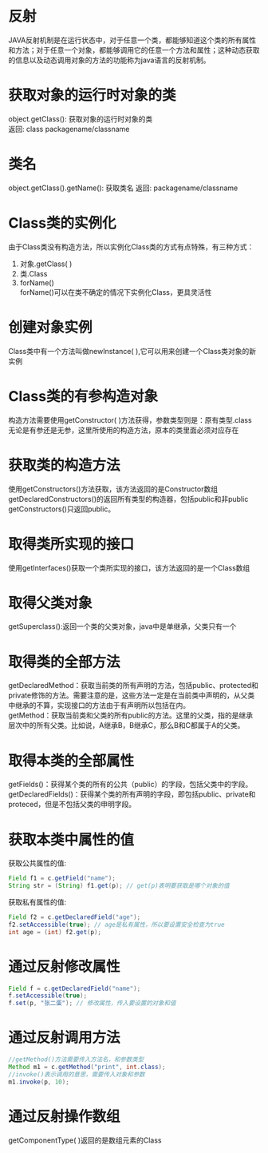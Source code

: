 # 反射
JAVA反射机制是在运行状态中，对于任意一个类，都能够知道这个类的所有属性和方法；对于任意一个对象，都能够调用它的任意一个方法和属性；这种动态获取的信息以及动态调用对象的方法的功能称为java语言的反射机制。

# 获取对象的运行时对象的类  
object.getClass(): 获取对象的运行时对象的类  
返回: class packagename/classname  

# 类名
object.getClass().getName(): 获取类名
返回: packagename/classname

# Class类的实例化
由于Class类没有构造方法，所以实例化Class类的方式有点特殊，有三种方式：
1. 对象.getClass( )  
2. 类.Class  
3. forName()  
forName()可以在类不确定的情况下实例化Class，更具灵活性  

# 创建对象实例
Class类中有一个方法叫做newInstance( ),它可以用来创建一个Class类对象的新实例  

# Class类的有参构造对象
构造方法需要使用getConstructor( )方法获得，参数类型则是：原有类型.class  
无论是有参还是无参，这里所使用的构造方法，原本的类里面必须对应存在  

# 获取类的构造方法
使用getConstructors()方法获取，该方法返回的是Constructor数组  
getDeclaredConstructors()的返回所有类型的构造器，包括public和非public  
getConstructors()只返回public。

# 取得类所实现的接口
使用getInterfaces()获取一个类所实现的接口，该方法返回的是一个Class数组  

# 取得父类对象
getSuperclass():返回一个类的父类对象，java中是单继承，父类只有一个  

# 取得类的全部方法
getDeclaredMethod：获取当前类的所有声明的方法，包括public、protected和private修饰的方法。需要注意的是，这些方法一定是在当前类中声明的，从父类中继承的不算，实现接口的方法由于有声明所以包括在内。  
getMethod：获取当前类和父类的所有public的方法。这里的父类，指的是继承层次中的所有父类。比如说，A继承B，B继承C，那么B和C都属于A的父类。  

# 取得本类的全部属性
getFields()：获得某个类的所有的公共（public）的字段，包括父类中的字段。  
getDeclaredFields()：获得某个类的所有声明的字段，即包括public、private和proteced，但是不包括父类的申明字段。    

# 获取本类中属性的值
获取公共属性的值:
```Java
Field f1 = c.getField("name");
String str = (String) f1.get(p); // get(p)表明要获取是哪个对象的值
```
获取私有属性的值:
```Java
Field f2 = c.getDeclaredField("age");
f2.setAccessible(true); // age是私有属性，所以要设置安全检查为true
int age = (int) f2.get(p);
```
# 通过反射修改属性
```Java
Field f = c.getDeclaredField("name");
f.setAccessible(true);
f.set(p, "张二蛋"); // 修改属性，传入要设置的对象和值
```

# 通过反射调用方法
```Java
//getMethod()方法需要传入方法名，和参数类型  
Method m1 = c.getMethod("print", int.class);  
//invoke()表示调用的意思，需要传入对象和参数  
m1.invoke(p, 10);  
```

# 通过反射操作数组  
getComponentType( )返回的是数组元素的Class  









